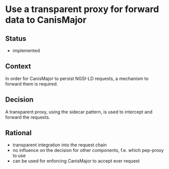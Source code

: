 # Use a transparent proxy for forward data to CanisMajor

## Status

* implemented

## Context

In order for CanisMajor to persist NGSI-LD requests, a mechanism to forward them is required.

## Decision

A transparent proxy, using the sidecar pattern, is used to intercept and forward the requests.

## Rational

* transparent integration into the request chain
* no influence on the decision for other components, f.e. which pep-proxy to use
* can be used for enforcing CanisMajor to accept ever request